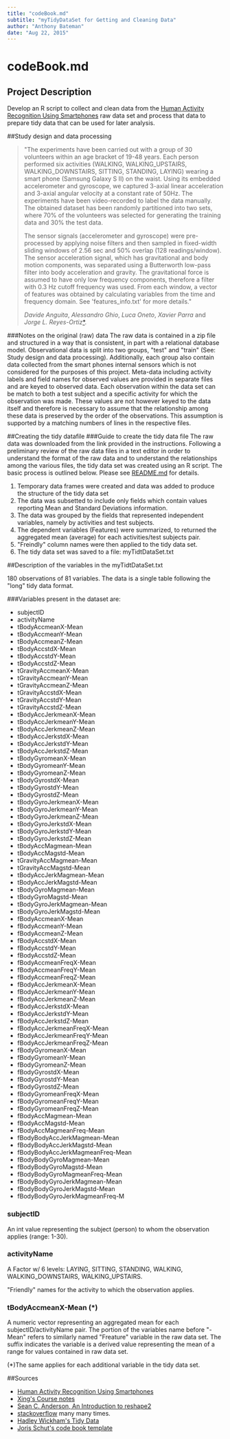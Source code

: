 ```yaml
---
title: "codeBook.md"
subtitle: "myTidyDataSet for Getting and Cleaning Data"
author: "Anthony Bateman"
date: "Aug 22, 2015"
---
```

# codeBook.md

## Project Description
Develop an R script to collect and clean data from the [Human Activity Recognition Using Smartphones](http://archive.ics.uci.edu/ml/datasets/Human+Activity+Recognition+Using+Smartphones) raw data set and process that data to prepare tidy data that can be used for later analysis.


##Study design and data processing
>"The experiments have been carried out with a group of 30 volunteers within an age bracket of 19-48 years. Each person performed six activities (WALKING, WALKING_UPSTAIRS, WALKING_DOWNSTAIRS, SITTING, STANDING, LAYING) wearing a smart phone (Samsung Galaxy S II) on the waist. Using its embedded accelerometer and gyroscope, we captured 3-axial linear acceleration and 3-axial angular velocity at a constant rate of 50Hz. The experiments have been video-recorded to label the data manually. The obtained dataset has been randomly partitioned into two sets, where 70% of the volunteers was selected for generating the training data and 30% the test data. 
>
>The sensor signals (accelerometer and gyroscope) were pre-processed by applying noise filters and then sampled in fixed-width sliding windows of 2.56 sec and 50% overlap (128 readings/window). The sensor acceleration signal, which has gravitational and body motion components, was separated using a Butterworth low-pass filter into body acceleration and gravity. The gravitational force is assumed to have only low frequency components, therefore a filter with 0.3 Hz cutoff frequency was used. From each window, a vector of features was obtained by calculating variables from the time and frequency domain. See 'features_info.txt' for more details." 
>
><cite>Davide Anguita</cite>, <cite>Alessandro Ghio</cite>, <cite>Luca Oneto</cite>, <cite>Xavier Parra</cite> and <cite>Jorge L. Reyes-Ortiz</cite>[*](http://archive.ics.uci.edu/ml/datasets/Human+Activity+Recognition+Using+Smartphones).

###Notes on the original (raw) data
The raw data is contained in a zip file and structured in a way that is consistent, in part with a relational database model.
Observational data is split into two groups, "test" and "train" (See: Study design and data processing). Additionally, each group also contain data collected from the smart phones internal sensors which is not considered for the purposes of this project. Meta-data including activity labels and field names for observed values are provided in separate files and are keyed to observed data. Each observation within the data set can be match to both a test subject and a specific activity for which the observation was made. These values are not however keyed to the data itself and therefore is necessary to assume that the relationship among these data is preserved by the order of the observations. This assumption is supported by a matching numbers of lines in the respective files. 



##Creating the tidy datafile
###Guide to create the tidy data file
The raw data was downloaded from the link provided in the instructions.
Following a preliminary review of the raw data files in a text editor in order to understand the format of the raw data and to understand the relationships among the various files, the tidy data set was created using an R script. The basic process is outlined below. 
Please see [README.md](https://github.com/abatemangwu/gettingAndCleaningData/blob/master/README.md) for details.

1. Temporary data frames were created and data was added to produce the structure of the tidy data set
2. The data was subsetted to include only fields which contain values reporting Mean and Standard Deviations information.
3. The data was grouped by the fields that represented independent variables, namely by activities and test subjects.
4. The dependent variables (Features) were summarized, to returned the aggregated mean (average) for each activities/test subjects pair.
5. "Freindly" column names were then applied to the tidy data set.
6. The tidy data set was saved to a file: myTidtDataSet.txt


##Description of the variables in the myTidtDataSet.txt

180 observations of 81 variables.
The data is a single table following the "long" tidy data format.

###Variables present in the dataset are:

- subjectID
- activityName
- tBodyAccmeanX-Mean
- tBodyAccmeanY-Mean
- tBodyAccmeanZ-Mean
- tBodyAccstdX-Mean
- tBodyAccstdY-Mean
- tBodyAccstdZ-Mean
- tGravityAccmeanX-Mean
- tGravityAccmeanY-Mean
- tGravityAccmeanZ-Mean
- tGravityAccstdX-Mean
- tGravityAccstdY-Mean
- tGravityAccstdZ-Mean
- tBodyAccJerkmeanX-Mean
- tBodyAccJerkmeanY-Mean
- tBodyAccJerkmeanZ-Mean
- tBodyAccJerkstdX-Mean
- tBodyAccJerkstdY-Mean
- tBodyAccJerkstdZ-Mean
- tBodyGyromeanX-Mean
- tBodyGyromeanY-Mean
- tBodyGyromeanZ-Mean
- tBodyGyrostdX-Mean
- tBodyGyrostdY-Mean
- tBodyGyrostdZ-Mean
- tBodyGyroJerkmeanX-Mean
- tBodyGyroJerkmeanY-Mean
- tBodyGyroJerkmeanZ-Mean
- tBodyGyroJerkstdX-Mean
- tBodyGyroJerkstdY-Mean
- tBodyGyroJerkstdZ-Mean
- tBodyAccMagmean-Mean
- tBodyAccMagstd-Mean
- tGravityAccMagmean-Mean
- tGravityAccMagstd-Mean
- tBodyAccJerkMagmean-Mean
- tBodyAccJerkMagstd-Mean
- tBodyGyroMagmean-Mean
- tBodyGyroMagstd-Mean
- tBodyGyroJerkMagmean-Mean
- tBodyGyroJerkMagstd-Mean
- fBodyAccmeanX-Mean
- fBodyAccmeanY-Mean
- fBodyAccmeanZ-Mean
- fBodyAccstdX-Mean
- fBodyAccstdY-Mean
- fBodyAccstdZ-Mean
- fBodyAccmeanFreqX-Mean
- fBodyAccmeanFreqY-Mean
- fBodyAccmeanFreqZ-Mean
- fBodyAccJerkmeanX-Mean
- fBodyAccJerkmeanY-Mean
- fBodyAccJerkmeanZ-Mean
- fBodyAccJerkstdX-Mean
- fBodyAccJerkstdY-Mean
- fBodyAccJerkstdZ-Mean
- fBodyAccJerkmeanFreqX-Mean
- fBodyAccJerkmeanFreqY-Mean
- fBodyAccJerkmeanFreqZ-Mean
- fBodyGyromeanX-Mean
- fBodyGyromeanY-Mean
- fBodyGyromeanZ-Mean
- fBodyGyrostdX-Mean
- fBodyGyrostdY-Mean
- fBodyGyrostdZ-Mean
- fBodyGyromeanFreqX-Mean
- fBodyGyromeanFreqY-Mean
- fBodyGyromeanFreqZ-Mean
- fBodyAccMagmean-Mean
- fBodyAccMagstd-Mean
- fBodyAccMagmeanFreq-Mean
- fBodyBodyAccJerkMagmean-Mean
- fBodyBodyAccJerkMagstd-Mean
- fBodyBodyAccJerkMagmeanFreq-Mean
- fBodyBodyGyroMagmean-Mean
- fBodyBodyGyroMagstd-Mean
- fBodyBodyGyroMagmeanFreq-Mean
- fBodyBodyGyroJerkMagmean-Mean
- fBodyBodyGyroJerkMagstd-Mean
- fBodyBodyGyroJerkMagmeanFreq-M


### subjectID
An int value representing the subject (person) to whom the observation applies (range: 1-30).

### activityName
A Factor w/ 6 levels: LAYING, SITTING, STANDING, WALKING, WALKING_DOWNSTAIRS, WALKING_UPSTAIRS.

"Friendly" names for the activity to which the observation applies.

### tBodyAccmeanX-Mean (*)

A numeric vector representing an aggregated mean for each subjectID/activityName pair.
The portion of the variables name before "-Mean" refers to similarly named "Freature" variable in the raw data set. The suffix indicates the variable is a derived value representing the mean of a range for values contained in raw data set.

(*)The same applies for each additional variable in the tidy data set.

##Sources
- [Human Activity Recognition Using Smartphones](http://archive.ics.uci.edu/ml/datasets/Human+Activity+Recognition+Using+Smartphones)
- [Xing's Course notes](https://github.com/sux13/DataScienceSpCourseNotes)
- [Sean C. Anderson, An Introduction to reshape2](http://seananderson.ca/2013/10/19/reshape.html)
- [stackoverflow](http://stackoverflow.com/) many many times.
- [Hadley Wickham's Tidy  Data](http://vita.had.co.nz/papers/tidy-data.pdf)
- [Joris Schut's code book template](https://gist.github.com/JorisSchut)
